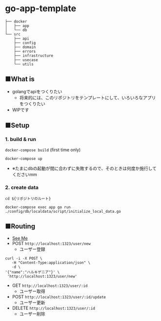 # go-app-template

```
├── docker
│   ├── app
│   └── db
└── src
    ├── api
    ├── config
    ├── domain
    ├── errors
    ├── infrastructure
    ├── usecase
    └── utils
```
## ■What is

* golangでapiをつくりたい
    * 将来的には、このリポジトリをテンプレートにして、いろいろなアプリをつくりたい
* WIPです

## ■Setup

### 1. build & run
`docker-compose build` (first time only)

`docker-compose up`

* ※たまにdbの起動が間に合わずに失敗するので、そのときは何度か施行してくださいmm

### 2. create data

`cd ${リポジトリのルート}`

`docker-compose exec app go run ./config/db/localdata/script/initialize_local_data.go`

## ■Routing

* [See Me](https://github.com/yuto-ohta/go-app-template/blob/master/src/config/route/router.go)
* POST `http://localhost:1323/user/new`
    * ユーザー登録

```
curl -i -X POST \
   -H "Content-Type:application/json" \
   -d \
'{"name":"ハルキゲニア"}' \
 'http://localhost:1323/user/new'
```

* GET `http://localhost:1323/user/:id`
    * ユーザー取得
* POST `http://localhost:1323/user/:id/update`
    * ユーザー更新
* DELETE `http://localhost:1323/user/:id`
    * ユーザー削除
